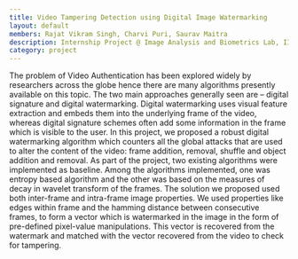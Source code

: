 ```yaml
---
title: Video Tampering Detection using Digital Image Watermarking
layout: default
members: Rajat Vikram Singh, Charvi Puri, Saurav Maitra
description: Internship Project @ Image Analysis and Biometrics Lab, IIITD
category: project
---
```


The problem of Video Authentication has been explored widely by researchers across the globe hence there are many algorithms presently available on this topic. The two main approaches generally seen are – digital signature and digital watermarking. Digital watermarking uses visual feature extraction and embeds them into the underlying frame of the video, whereas digital signature schemes often add some information in the frame which is visible to the user. 
In this project, we proposed a robust digital watermarking algorithm which counters all the global attacks that are used to alter the content of the video: frame addition, removal, shuffle and object addition and removal. 
As part of the project, two existing algorithms were implemented as baseline. Among the algorithms implemented, one was entropy based algorithm and the other was based on the measures of decay in wavelet transform of the frames.
The solution we proposed used both inter-frame and intra-frame image properties. We used properties like edges within frame and the hamming distance between consecutive frames, to form a vector which is watermarked in the image in the form of pre-defined pixel-value manipulations. This vector is recovered from the watermark and matched with the vector recovered from the video to check for tampering.